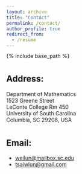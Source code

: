 ```yaml
---
layout: archive
title: "Contact"
permalink: /contact/
author_profile: true
redirect_from:
  - /resume
---
```

<span style="line-height: 0.9;">{% include base_path %}</span><br>

<span style="font-size: 0.8em;">Address:</span>
======
Department of Mathematics<br>
1523 Greene Street<br>
LeConte College Rm 450<br>
University of South Carolina<br>
Columbia, SC 29208, USA

<span style="font-size: 0.8em;">Email:</span>
======
* [weilun@mailbox.sc.edu](mailto:weilun@mailbox.sc.edu)
* [tsaiwlun@gmail.com](mailto:tsaiwlun@gmail.com)
  
